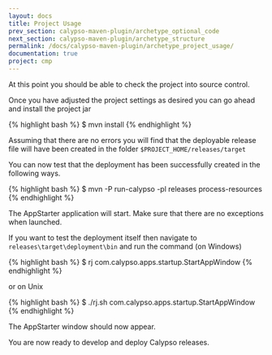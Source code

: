 ```yaml
---
layout: docs
title: Project Usage
prev_section: calypso-maven-plugin/archetype_optional_code
next_section: calypso-maven-plugin/archetype_structure
permalink: /docs/calypso-maven-plugin/archetype_project_usage/
documentation: true
project: cmp
---
```


At this point you should be able to check the project into source control.

Once you have adjusted the project settings as desired you can go ahead and install the project jar

{% highlight bash %}
$ mvn install
{% endhighlight %}

Assuming that there are no errors you will find that the deployable release file will have been created in the folder 
`$PROJECT_HOME/releases/target`

You can now test that the deployment has been successfully created in the following ways.

{% highlight bash %}
$ mvn -P run-calypso -pl releases process-resources
{% endhighlight %}

The AppStarter application will start. Make sure that there are no exceptions when launched.

If you want to test the deployment itself then navigate to `releases\target\deployment\bin` and run the command (on Windows)

{% highlight bash %}
$ rj com.calypso.apps.startup.StartAppWindow
{% endhighlight %}

or on Unix

{% highlight bash %}
$ ./rj.sh com.calypso.apps.startup.StartAppWindow
{% endhighlight %}

The AppStarter window should now appear.

You are now ready to develop and deploy Calypso releases.